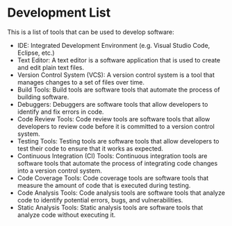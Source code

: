 # Development List

This is a list of tools that can be used to develop software:

- IDE: Integrated Development Environment (e.g. Visual Studio Code, Eclipse, etc.)
- Text Editor: A text editor is a software application that is used to create and edit plain text files.
- Version Control System (VCS): A version control system is a tool that manages changes to a set of files over time.
- Build Tools: Build tools are software tools that automate the process of building software.
- Debuggers: Debuggers are software tools that allow developers to identify and fix errors in code.
- Code Review Tools: Code review tools are software tools that allow developers to review code before it is committed to a version control system.
- Testing Tools: Testing tools are software tools that allow developers to test their code to ensure that it works as expected.
- Continuous Integration (CI) Tools: Continuous integration tools are software tools that automate the process of integrating code changes into a version control system.
- Code Coverage Tools: Code coverage tools are software tools that measure the amount of code that is executed during testing.
- Code Analysis Tools: Code analysis tools are software tools that analyze code to identify potential errors, bugs, and vulnerabilities.
- Static Analysis Tools: Static analysis tools are software tools that analyze code without executing it.